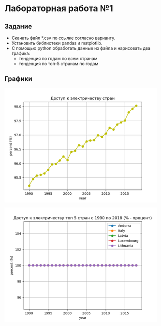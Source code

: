 # **Лабораторная работа №1**

## Задание

* Скачать файл *.csv по ссылке согласно варианту.
* Установить библиотеки pandas и matplotlib.
* С помощью python обработать данные из файла и нарисовать два графика:
    * тенденция по годам по всем странам
    * тенденция по топ-5 странам по годам

## Графики

![Тенденция по годам по всем странам](https://github.com/Spatonik/ML_labs/blob/main/lab01/plots/plot1.png)


![Тенденция по топ-5 странам по годам](https://github.com/Spatonik/ML_labs/blob/main/lab01/plots/plot2.png)
